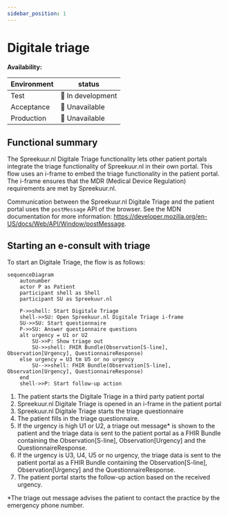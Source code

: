 ```yaml
---
sidebar_position: 1
---
```

# Digitale triage
**Availability:**

| Environment | status            |
|-------------|-------------------|
| Test        | 🚧 In development |
| Acceptance  | 🛑 Unavailable    |
| Production  | 🛑 Unavailable    |

## Functional summary
The Spreekuur.nl Digitale Triage functionality lets other patient portals integrate the triage functionality of Spreekuur.nl
in their own portal. This flow uses an i-frame to embed the triage functionality in the patient portal. The i-frame 
ensures that the MDR (Medical Device Regulation) requirements are met by Spreekuur.nl.

Communication between the Spreekuur.nl Digitale Triage and the patient portal uses the `postMessage` API of the browser.
See the MDN documentation for more information: https://developer.mozilla.org/en-US/docs/Web/API/Window/postMessage.

## Starting an e-consult with triage
To start an Digitale Triage, the flow is as follows:
```mermaid
sequenceDiagram
    autonumber
    actor P as Patient
    participant shell as Shell
    participant SU as Spreekuur.nl

    P->>shell: Start Digitale Triage
    shell->>SU: Open Spreekuur.nl Digitale Triage i-frame
    SU->>SU: Start questionnaire
    P->>SU: Answer questionnaire questions
    alt urgency = U1 or U2
        SU->>P: Show triage out
        SU->>shell: FHIR Bundle(Observation[S-line], Observation[Urgency], QuestionnaireResponse)
    else urgency = U3 tm U5 or no urgency
        SU-->>shell: FHIR Bundle(Observation[S-line], Observation[Urgency], QuestionnaireResponse)
    end
    shell->>P: Start follow-up action
```
1. The patient starts the Digitale Triage in a third party patient portal 
2. Spreekuur.nl Digitale Triage is opened in an i-frame in the patient portal
3. Spreekuur.nl Digitale Triage starts the triage questionnaire
4. The patient fills in the triage questionnaire.
5. If the urgency is high U1 or U2, a triage out message* is shown to the patient and the triage data is sent to the 
   patient portal as a FHIR Bundle containing the Observation[S-line], Observation[Urgency] and the QuestionnaireResponse.
6. If the urgency is U3, U4, U5 or no urgency, the triage data is sent to the patient portal as a FHIR Bundle 
   containing the Observation[S-line], Observation[Urgency] and the QuestionnaireResponse.
7. The patient portal starts the follow-up action based on the received urgency.

*The triage out message advises the patient to contact the practice by the emergency phone number.